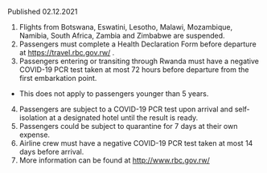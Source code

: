 Published 02.12.2021
1. Flights from Botswana, Eswatini, Lesotho, Malawi, Mozambique, Namibia, South Africa, Zambia and Zimbabwe are suspended.
2. Passengers must complete a Health Declaration Form before departure at <a href="https://travel.rbc.gov.rw/">https://travel.rbc.gov.rw/</a> .
3. Passengers entering or transiting through Rwanda must have a negative COVID-19 PCR test taken at most 72 hours before departure from the first embarkation point.
- This does not apply to passengers younger than 5 years.
4. Passengers are subject to a COVID-19 PCR test upon arrival and self-isolation at a designated hotel until the result is ready.
5. Passengers could be subject to quarantine for 7 days at their own expense.
6. Airline crew must have a negative COVID-19 PCR test taken at most 14 days before arrival.
7. More information can be found at <a href="http://www.rbc.gov.rw/">http://www.rbc.gov.rw/</a>
</p><p>